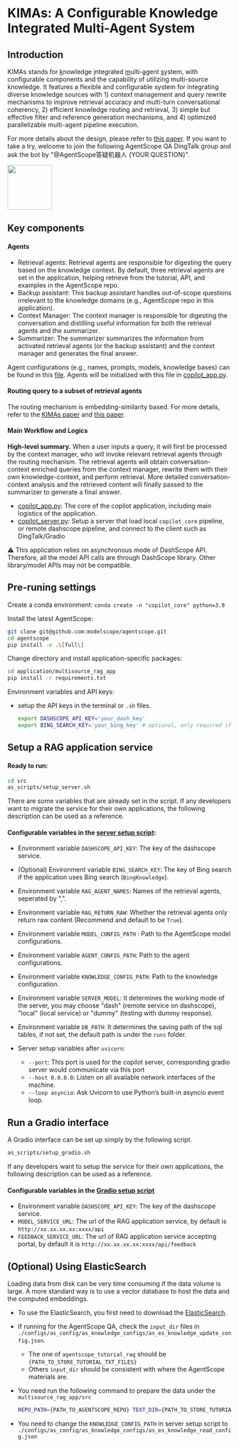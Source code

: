 # KIMAs: A Configurable Knowledge Integrated Multi-Agent System

## Introduction
KIMAs stands for <ins>k</ins>nowledge <ins>i</ins>ntegrated <ins>m</ins>ulti-<ins>a</ins>gent <ins>s</ins>ystem, with configurable components and the capability of utilizing multi-source knowledge. It features a flexible and configurable system for integrating diverse knowledge sources with 1) context management and query rewrite mechanisms to improve retrieval accuracy and multi-turn conversational coherency, 2) efficient knowledge routing and retrieval, 3) simple but effective filter and reference generation mechanisms, and 4) optimized parallelizable multi-agent pipeline execution.

For more details about the design, please refer to [this paper](https://arxiv.org/abs/2502.09596). If you want to take a try, welcome to join the following AgentScope QA DingTalk group and ask the bot by "@AgentScope答疑机器人 {YOUR QUESTION}".

<img src="https://img.alicdn.com/imgextra/i2/O1CN01tuJ5971OmAqNg9cOw_!!6000000001747-0-tps-444-460.jpg" width="100" height="100">

## Key components

#### Agents
* Retrieval agents: Retrieval agents are responsible for digesting the query based on the knowledge context. By default, three retrieval agents are set in the application, helping retrieve from the tutorial, API, and examples in the AgentScope repo.
* Backup assistant: This backup assistant handles out-of-scope questions irrelevant to the knowledge domains (e.g., AgentScope repo in this application).
* Context Manager: The context manager is responsible for digesting the conversation and distilling useful information for both the retrieval agents and the summarizer.
* Summarizer: The summarizer summarizes the information from activated retrieval agents (or the backup assistant) and the context manager and generates the final answer.

Agent configurations (e.g., names, prompts, models, knowledge bases) can be found in this [file](src/configs/as_config/as_agent_configs/agent_config_dict.json). Agents will be initialized with this file in  [copilot_app.py](src/copilot_app.py).

#### Routing query to a subset of retrieval agents
The routing mechanism is embedding-similarity based. For more details, refer to the [KIMAs paper](https://arxiv.org/abs/2502.09596) and [this paper](https://arxiv.org/abs/2501.07813). 

#### Main Workflow and Logics
**High-level summary.** When a user inputs a query, it will first be processed by the context manager, who will invoke relevant retrieval agents through the routing mechanism. The retrieval agents will obtain conversation-context enriched queries from the context manager, rewrite them with their own knowledge-context, and perform retrieval. More detailed conversation-context analysis and the retrieved content will finally passed to the summarizer to generate a final answer.

* [copilot_app.py](src/copilot_app.py): The core of the copilot application, including main logistics of the application.
* [copilot_server.py](src/copilot_server.py): Setup a server that load local `copilot_core` pipeline, or remote dashscope pipeline, and connect to the client such as DingTalk/Gradio

⚠️ This application relies on asynchronous mode of DashScope API. Therefore, all the model API calls are through DashScope library. Other library/model APIs may not be compatible.

## Pre-runing settings

Create a conda environment:
`conda create -n "copilot_core" python=3.9`

Install the latest AgentScope:
```bash
git clone git@github.com:modelscope/agentscope.git
cd agentscope
pip install -e .\[full\]
```

Change directory and install application-specific packages:
```bash
cd application/multisource_rag_app
pip install -r requirements.txt
```

Environment variables and API keys:
* setup the API keys in the terminal or `.sh` files.
  ````bash
  export DASHSCOPE_API_KEY='your_dash_key'
  export BING_SEARCH_KEY='your_bing_key' # optional, only required if you have bing knowledge
  ````


## Setup a RAG application service
#### Ready to run:
```bash
cd src
as_scripts/setup_server.sh
```

There are some variables that are already set in the script. If any developers want to migrate the service for their own applications, the following description can be used as a reference.

####  Configurable variables in the [server setup script](src/as_scripts/setup_server.sh):
* Environment variable `DASHSCOPE_API_KEY`: The key of the dashscope service.
* (Optional) Environment variable `BING_SEARCH_KEY`: The key of Bing search if the application uses Bing search (`BingKnowledge`).
* Environment variable `RAG_AGENT_NAMES`: Names of the retrieval agents, seperated by ",".
* Environment variable `RAG_RETURN_RAW`: Whether the retrieval agents only return raw content (Recommend and default to be `True`).
* Environment variable `MODEL_CONFIG_PATH` : Path to the AgentScope model configurations.
* Environment variable `AGENT_CONFIG_PATH`: Path to the agent configurations.
* Environment variable `KNOWLEDGE_CONFIG_PATH`: Path to the knowledge configuration.
* Environment variable `SERVER_MODEL`: It determines the working mode of the server, you may choose "dash" (remote service on dashscope), "local" (local service) or "dummy" (testing with dummy response).
* Environment variable `DB_PATH`: It determines the saving path of the sql tables, if not set, the default path is under the ```runs``` folder.

* Server setup variables after `uvicorn`:
  * `--port`: This port is used for the copilot server, corresponding gradio server would communicate via this port
  * `--host 0.0.0.0`: Listen on all available network interfaces of the machine.
  * `--loop asyncio`: Ask Uvicorn to use Python’s built-in asyncio event loop.


## Run a Gradio interface

A Gradio interface can be set up simply by the following script.

```bash
as_scripts/setup_gradio.sh
```

If any developers want to setup the service for their own applications, the following description can be used as a reference.

####  Configurable variables in the [Gradio setup script](src/as_scripts/setup_gradio.sh)
* Environment variable `DASHSCOPE_API_KEY`: The key of the dashscope service.
* `MODEL_SERVICE_URL`: The url of the RAG application service, by default is `http://xx.xx.xx.xx:xxxx/api`
* `FEEDBACK_SERVICE_URL`: The url of RAG application service accepting portal, by default it is `http://xx.xx.xx.xx:xxxx/api/feedback`


## (Optional) Using ElasticSearch
Loading data from disk can be very time consuming if the data volume is large. A more standard way is to use a vector database to host the data and the computed embeddings.

* To use the ElasticSearch, you first need to download the [ElasticSearch](https://www.elastic.co/downloads/elasticsearch).

* If running for the AgentScope QA, check the `input_dir` files in `./configs/as_config/as_knowledge_configs/as_es_knowledge_update_config.json`.
  * The one of `agentscope_tutorial_rag` should be `{PATH_TO_STORE_TUTORIAL_TXT_FILES}`
  * Others `input_dir` should be consistent with where the AgentScope materials are.

* You need run the following command to prepare the data under the `multisource_rag_app/src`
  ```bash
  REPO_PATH={PATH_TO_AGENTSCOPE_REPO} TEXT_DIR={PATH_TO_STORE_TUTORIAL_TXT_FILES} python prepare_knowledge.py -r as
  ```

* You need to change the `KNOWLEDGE_CONFIG_PATH` in server setup script to `./configs/as_config/as_knowledge_configs/as_es_knowledge_read_config.json`
